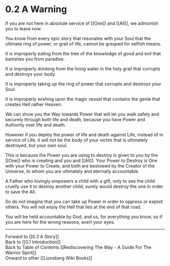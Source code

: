 # 0.2 A Warning

If you are not here in absolute service of [[One]] and [[All]], we admonish you to leave now. 

You know from every epic story that resonates with your Soul that the ultimate ring of power, or grail of life, cannot be grasped for selfish means. 

It is improperly eating from the tree of the knowledge of good and evil that banishes you from paradise. 

It is improperly drinking from the living water in the holy grail that corrupts and destroys your body. 

It is improperly taking up the ring of power that corrupts and destroys your Soul. 

It is improperly wishing upon the magic vessel that contains the genie that creates Hell rather Heaven. 

We can show you the Way towards Power that will let you walk safely and securely through both life and death, because you have Power and Authority over life and death. 

However if you deploy the power of life and death against Life, instead of in service of Life, it will not be the body of your victim that is ultimately destroyed, but your own soul. 

This is because the Power you are using to destroy is given to you by the [[One]] who is creating and you and [[All]].  Your Power to Destroy is One with your Power to Create, and both are bestowed by the Creator of the Universe, to whom you are ultimately and eternally accountable. 

A Father who lovingly empowers a child with a gift, only to see the child cruelly use it to destroy another child, surely would destroy the one in order to save the All. 

So do not imagine that you can take up Power in order to oppress or exploit others. You will not enjoy the Hell that lies at the end of that road. 

You will be held accountable by God, and us, for everything you know, so if you are here for the wrong reasons, avert your eyes. 

____
Forward to [[0.3 A Story]]  
Back to [[0.1 Introduction]]  
Back to Table of Contents [[Rediscovering The Way - A Guide For The Warrior Spirit]]  
Onward to other [[Lionsberg Wiki Books]]  

